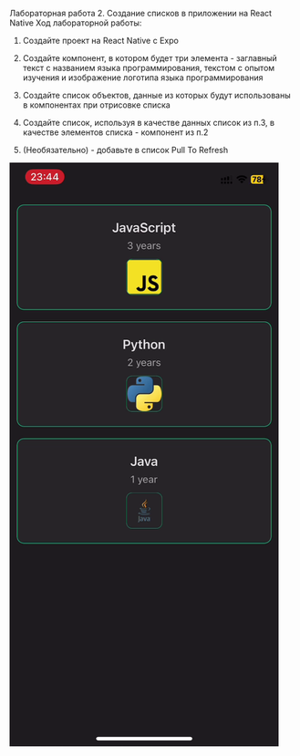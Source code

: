 Лабораторная работа 2. Создание списков в приложении на React Native
Ход лабораторной работы:

1) Создайте проект на React Native с Expo

2) Создайте компонент, в котором будет три элемента - заглавный текст с названием языка программирования, текстом с опытом изучения и изображение логотипа языка программирования 

3) Создайте список объектов, данные из которых будут использованы в компонентах при отрисовке списка 

4) Создайте список, используя в качестве данных список из п.3, в качестве элементов списка - компонент из п.2

5) (Необязательно) - добавьте в список Pull To Refresh

![alt text](image.png)